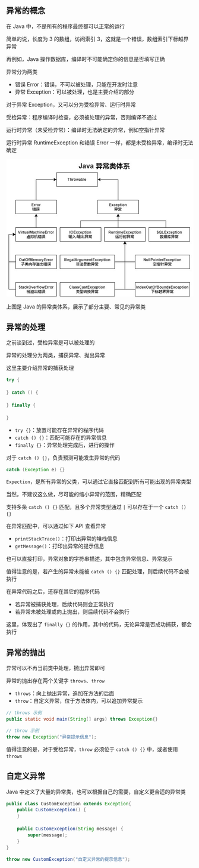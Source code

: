 ## 异常的概念

在 Java 中，不是所有的程序最终都可以正常的运行

简单的说，长度为 3 的数组，访问索引 3，这就是一个错误，数组索引下标越界异常

再例如，Java 操作数据库，编译时不可能确定你的信息是否填写正确

异常分为两类
- 错误 Error：错误，不可以被处理，只能在开发时注意
- 异常 Exception：可以被处理，也是主要介绍的部分

对于异常 Exception，又可以分为受检异常、运行时异常

受检异常：程序编译时检查，必须被处理的异常，否则编译不通过

运行时异常（未受检异常）：编译时无法确定的异常，例如空指针异常

运行时异常 RuntimeException 和错误 Error 一样，都是未受检异常，编译时无法确定

![1](../styles/IMAGES/Java异常类体系.jpg)

上图是 Java 的异常类体系，展示了部分主要、常见的异常类

## 异常的处理

之前谈到过，受检异常是可以被处理的

异常的处理分为两类，捕获异常、抛出异常

这里主要介绍异常的捕获处理

```java
try {

} catch () {

} finally {
	
}
```

- `try {}`：放置可能存在异常的程序代码
- `catch () {}`：匹配可能存在的异常信息
- `finally {}`：异常处理完成后，进行的操作

对于 `catch () {}`，负责预测可能发生异常的代码

```java
catch (Exception e) {}
```

`Expection`，是所有异常的父类，可以通过它直接匹配到所有可能出现的异常类型

当然，不建议这么做，尽可能的缩小异常的范围，精确匹配

支持多条 `catch () {}` 匹配，且多个异常类型通过 `|` 可以存在于一个 `catch () {}`

在异常匹配中，可以通过如下 API 查看异常
- `printStackTrace()`：打印出异常的堆栈信息
- `getMessage()`：打印出异常的提示信息

也可以直接打印，异常对象的字符串描述，其中包含异常信息、异常提示

值得注意的是，若产生的异常未能被 `catch () {}` 匹配处理，则后续代码不会被执行

在异常代码之后，还存在其它的程序代码

- 若异常被捕获处理，后续代码则会正常执行
- 若异常未被处理或向上抛出，则后续代码不会执行

这里，体现出了 `finally {}` 的作用，其中的代码，无论异常是否成功捕获，都会执行

## 异常的抛出

异常可以不再当前类中处理，抛出异常即可

异常的抛出存在两个关键字 `throws`、`throw`

- `throws`：向上抛出异常，追加在方法的后面
- `throw`：自定义异常，位于方法体内，可以追加异常提示

```java
// throws 示例
public static void main(String[] args) throws Exception{}
```

```java
// throw 示例
throw new Exception("异常提示信息");
```

值得注意的是，对于受检异常，`throw` 必须位于 `catch () {}` 中，或者使用 `throws`

## 自定义异常

Java 中定义了大量的异常类，也可以根据自己的需要，自定义更合适的异常类

```java
public class CustomException extends Exception{
    public CustomException() {
    }

    public CustomException(String message) {
        super(message);
    }
}
```

```java
throw new CustomException("自定义异常的提示信息");
```
